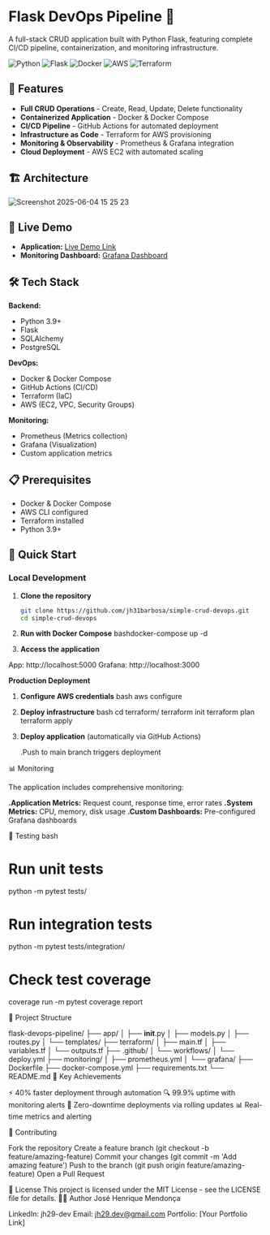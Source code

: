 # Flask DevOps Pipeline 🚀

A full-stack CRUD application built with Python Flask, featuring complete CI/CD pipeline, containerization, and monitoring infrastructure.

![Python](https://img.shields.io/badge/Python-3776AB?style=flat-square&logo=python&logoColor=white)
![Flask](https://img.shields.io/badge/Flask-000000?style=flat-square&logo=flask&logoColor=white)
![Docker](https://img.shields.io/badge/Docker-2496ED?style=flat-square&logo=docker&logoColor=white)
![AWS](https://img.shields.io/badge/AWS-232F3E?style=flat-square&logo=amazon-aws&logoColor=white)
![Terraform](https://img.shields.io/badge/Terraform-623CE4?style=flat-square&logo=terraform&logoColor=white)

## 🌟 Features

- **Full CRUD Operations** - Create, Read, Update, Delete functionality
- **Containerized Application** - Docker & Docker Compose
- **CI/CD Pipeline** - GitHub Actions for automated deployment
- **Infrastructure as Code** - Terraform for AWS provisioning
- **Monitoring & Observability** - Prometheus & Grafana integration
- **Cloud Deployment** - AWS EC2 with automated scaling

## 🏗️ Architecture
![Screenshot 2025-06-04 15 25 23](https://github.com/user-attachments/assets/98340edb-1f60-4bef-9caf-625f9f496a32)


## 🚀 Live Demo

- **Application:** [Live Demo Link](your-demo-link)
- **Monitoring Dashboard:** [Grafana Dashboard](your-grafana-link)

## 🛠️ Tech Stack

**Backend:**
- Python 3.9+
- Flask
- SQLAlchemy
- PostgreSQL

**DevOps:**
- Docker & Docker Compose
- GitHub Actions (CI/CD)
- Terraform (IaC)
- AWS (EC2, VPC, Security Groups)

**Monitoring:**
- Prometheus (Metrics collection)
- Grafana (Visualization)
- Custom application metrics

## 📋 Prerequisites

- Docker & Docker Compose
- AWS CLI configured
- Terraform installed
- Python 3.9+

## 🚀 Quick Start

### Local Development

1. **Clone the repository**
   ```bash
   git clone https://github.com/jh31barbosa/simple-crud-devops.git
   cd simple-crud-devops

2. **Run with Docker Compose**
bashdocker-compose up -d

3. **Access the application**

App: http://localhost:5000
Grafana: http://localhost:3000



**Production Deployment**

1. **Configure AWS credentials**
   bash
   aws configure

2. **Deploy infrastructure**
   bash
   cd terraform/
   terraform init
   terraform plan
   terraform apply

3. **Deploy application** (automatically via GitHub Actions)

   .Push to main branch triggers deployment



📊 Monitoring

The application includes comprehensive monitoring:

**.Application Metrics:** Request count, response time, error rates
**.System Metrics:** CPU, memory, disk usage
**.Custom Dashboards:** Pre-configured Grafana dashboards

🧪 Testing
bash
# Run unit tests
python -m pytest tests/

# Run integration tests
python -m pytest tests/integration/

# Check test coverage
coverage run -m pytest
coverage report

📁 Project Structure

flask-devops-pipeline/
├── app/
│   ├── __init__.py
│   ├── models.py
│   ├── routes.py
│   └── templates/
├── terraform/
│   ├── main.tf
│   ├── variables.tf
│   └── outputs.tf
├── .github/
│   └── workflows/
│       └── deploy.yml
├── monitoring/
│   ├── prometheus.yml
│   └── grafana/
├── Dockerfile
├── docker-compose.yml
├── requirements.txt
└── README.md
🌟 Key Achievements

⚡ 40% faster deployment through automation
🔍 99.9% uptime with monitoring alerts
🚀 Zero-downtime deployments via rolling updates
📊 Real-time metrics and alerting

🤝 Contributing

Fork the repository
Create a feature branch (git checkout -b feature/amazing-feature)
Commit your changes (git commit -m 'Add amazing feature')
Push to the branch (git push origin feature/amazing-feature)
Open a Pull Request

📝 License
This project is licensed under the MIT License - see the LICENSE file for details.
👨‍💻 Author
José Henrique Mendonça

LinkedIn: jh29-dev
Email: jh29.dev@gmail.com
Portfolio: [Your Portfolio Link]
